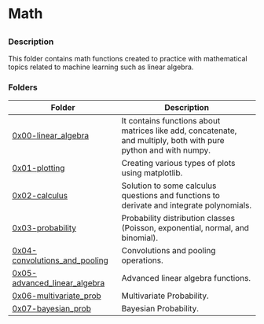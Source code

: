 # Math

##

### Description

This folder contains math functions created to practice with mathematical topics related to machine learning such as linear algebra.

### Folders

| Folder                                                         | Description                                                                                                     |
| -------------------------------------------------------------- | --------------------------------------------------------------------------------------------------------------- |
| [0x00-linear_algebra](0x00-linear_algebra)                     | It contains functions about matrices like add, concatenate, and multiply, both with pure python and with numpy. |
| [0x01-plotting](0x01-plotting)                                 | Creating various types of plots using matplotlib.                                                               |
| [0x02-calculus](0x02-calculus)                                 | Solution to some calculus questions and functions to derivate and integrate polynomials.                        |
| [0x03-probability](0x03-probability)                           | Probability distribution classes (Poisson, exponential, normal, and binomial).                                  |
| [0x04-convolutions_and_pooling](0x04-convolutions_and_pooling) | Convolutions and pooling operations.                                                                            |
| [0x05-advanced_linear_algebra](0x05-advanced_linear_algebra)   | Advanced linear algebra functions.                                                                              |
| [0x06-multivariate_prob](0x06-multivariate_prob)               | Multivariate Probability.                                                                                       |
| [0x07-bayesian_prob](0x07-bayesian_prob)                       | Bayesian Probability.                                                                                           |
